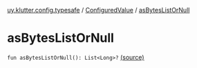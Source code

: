 [uy.klutter.config.typesafe](../index.md) / [ConfiguredValue](index.md) / [asBytesListOrNull](.)


# asBytesListOrNull
`fun asBytesListOrNull(): List<Long>?` [(source)](https://github.com/kohesive/klutter/blob/master/config-typesafe-jdk6/src/main/kotlin/uy/klutter/config/typesafe/TypesafeConfig_Ext.kt#L104)



